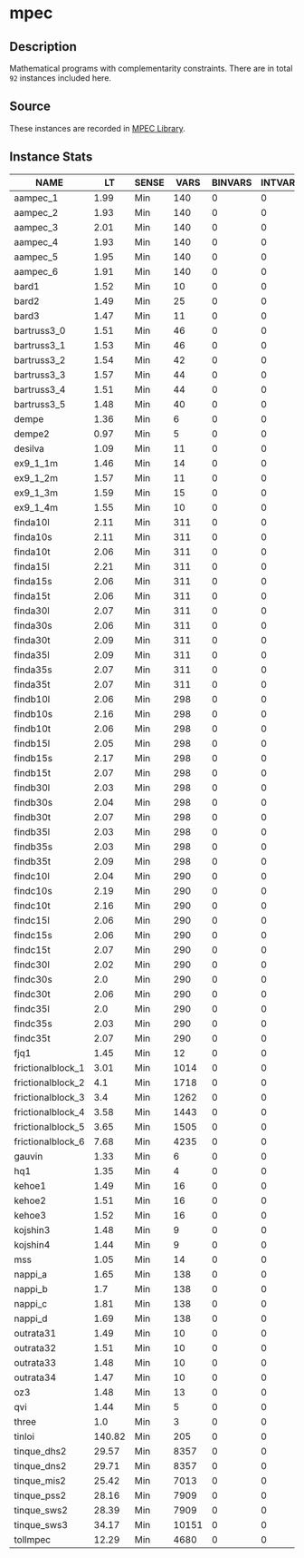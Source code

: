 # mpec

## Description
Mathematical programs with complementarity constraints. There are in total `92` instances included here.

## Source
These instances are recorded in [MPEC Library](http://www.gamsworld.org/mpec/mpeclib.htm).

## Instance Stats
| NAME | LT | SENSE | VARS | BINVARS | INTVARS | CONS | LINCONS | NLCONS | OTHERCONS |
|------|----|-------|------|---------|---------|------|---------|--------|-----------|
| aampec_1 | 1.99 | Min | 140 | 0 | 0 | 137 | 23 | 114 | 0 |
| aampec_2 | 1.93 | Min | 140 | 0 | 0 | 137 | 23 | 114 | 0 |
| aampec_3 | 2.01 | Min | 140 | 0 | 0 | 137 | 23 | 114 | 0 |
| aampec_4 | 1.93 | Min | 140 | 0 | 0 | 137 | 23 | 114 | 0 |
| aampec_5 | 1.95 | Min | 140 | 0 | 0 | 137 | 23 | 114 | 0 |
| aampec_6 | 1.91 | Min | 140 | 0 | 0 | 137 | 23 | 114 | 0 |
| bard1 | 1.52 | Min | 10 | 0 | 0 | 9 | 4 | 5 | 0 |
| bard2 | 1.49 | Min | 25 | 0 | 0 | 22 | 9 | 13 | 0 |
| bard3 | 1.47 | Min | 11 | 0 | 0 | 10 | 3 | 7 | 0 |
| bartruss3_0 | 1.51 | Min | 46 | 0 | 0 | 39 | 20 | 19 | 0 |
| bartruss3_1 | 1.53 | Min | 46 | 0 | 0 | 39 | 20 | 19 | 0 |
| bartruss3_2 | 1.54 | Min | 42 | 0 | 0 | 35 | 20 | 15 | 0 |
| bartruss3_3 | 1.57 | Min | 44 | 0 | 0 | 37 | 18 | 19 | 0 |
| bartruss3_4 | 1.51 | Min | 44 | 0 | 0 | 37 | 18 | 19 | 0 |
| bartruss3_5 | 1.48 | Min | 40 | 0 | 0 | 33 | 18 | 15 | 0 |
| dempe | 1.36 | Min | 6 | 0 | 0 | 5 | 1 | 4 | 0 |
| dempe2 | 0.97 | Min | 5 | 0 | 0 | 4 | 0 | 4 | 0 |
| desilva | 1.09 | Min | 11 | 0 | 0 | 9 | 0 | 9 | 0 |
| ex9_1_1m | 1.46 | Min | 14 | 0 | 0 | 13 | 8 | 5 | 0 |
| ex9_1_2m | 1.57 | Min | 11 | 0 | 0 | 10 | 6 | 4 | 0 |
| ex9_1_3m | 1.59 | Min | 15 | 0 | 0 | 13 | 7 | 6 | 0 |
| ex9_1_4m | 1.55 | Min | 10 | 0 | 0 | 9 | 5 | 4 | 0 |
| finda10l | 2.11 | Min | 311 | 0 | 0 | 329 | 129 | 200 | 0 |
| finda10s | 2.11 | Min | 311 | 0 | 0 | 329 | 129 | 200 | 0 |
| finda10t | 2.06 | Min | 311 | 0 | 0 | 329 | 129 | 200 | 0 |
| finda15l | 2.21 | Min | 311 | 0 | 0 | 329 | 129 | 200 | 0 |
| finda15s | 2.06 | Min | 311 | 0 | 0 | 329 | 129 | 200 | 0 |
| finda15t | 2.06 | Min | 311 | 0 | 0 | 329 | 129 | 200 | 0 |
| finda30l | 2.07 | Min | 311 | 0 | 0 | 329 | 129 | 200 | 0 |
| finda30s | 2.06 | Min | 311 | 0 | 0 | 329 | 129 | 200 | 0 |
| finda30t | 2.09 | Min | 311 | 0 | 0 | 329 | 129 | 200 | 0 |
| finda35l | 2.09 | Min | 311 | 0 | 0 | 329 | 129 | 200 | 0 |
| finda35s | 2.07 | Min | 311 | 0 | 0 | 329 | 129 | 200 | 0 |
| finda35t | 2.07 | Min | 311 | 0 | 0 | 329 | 129 | 200 | 0 |
| findb10l | 2.06 | Min | 298 | 0 | 0 | 303 | 103 | 200 | 0 |
| findb10s | 2.16 | Min | 298 | 0 | 0 | 303 | 103 | 200 | 0 |
| findb10t | 2.06 | Min | 298 | 0 | 0 | 303 | 103 | 200 | 0 |
| findb15l | 2.05 | Min | 298 | 0 | 0 | 303 | 103 | 200 | 0 |
| findb15s | 2.17 | Min | 298 | 0 | 0 | 303 | 103 | 200 | 0 |
| findb15t | 2.07 | Min | 298 | 0 | 0 | 303 | 103 | 200 | 0 |
| findb30l | 2.03 | Min | 298 | 0 | 0 | 303 | 103 | 200 | 0 |
| findb30s | 2.04 | Min | 298 | 0 | 0 | 303 | 103 | 200 | 0 |
| findb30t | 2.07 | Min | 298 | 0 | 0 | 303 | 103 | 200 | 0 |
| findb35l | 2.03 | Min | 298 | 0 | 0 | 303 | 103 | 200 | 0 |
| findb35s | 2.03 | Min | 298 | 0 | 0 | 303 | 103 | 200 | 0 |
| findb35t | 2.09 | Min | 298 | 0 | 0 | 303 | 103 | 200 | 0 |
| findc10l | 2.04 | Min | 290 | 0 | 0 | 287 | 87 | 200 | 0 |
| findc10s | 2.19 | Min | 290 | 0 | 0 | 287 | 87 | 200 | 0 |
| findc10t | 2.16 | Min | 290 | 0 | 0 | 287 | 87 | 200 | 0 |
| findc15l | 2.06 | Min | 290 | 0 | 0 | 287 | 87 | 200 | 0 |
| findc15s | 2.06 | Min | 290 | 0 | 0 | 287 | 87 | 200 | 0 |
| findc15t | 2.07 | Min | 290 | 0 | 0 | 287 | 87 | 200 | 0 |
| findc30l | 2.02 | Min | 290 | 0 | 0 | 287 | 87 | 200 | 0 |
| findc30s | 2.0 | Min | 290 | 0 | 0 | 287 | 87 | 200 | 0 |
| findc30t | 2.06 | Min | 290 | 0 | 0 | 287 | 87 | 200 | 0 |
| findc35l | 2.0 | Min | 290 | 0 | 0 | 287 | 87 | 200 | 0 |
| findc35s | 2.03 | Min | 290 | 0 | 0 | 287 | 87 | 200 | 0 |
| findc35t | 2.07 | Min | 290 | 0 | 0 | 287 | 87 | 200 | 0 |
| fjq1 | 1.45 | Min | 12 | 0 | 0 | 11 | 3 | 8 | 0 |
| frictionalblock_1 | 3.01 | Min | 1014 | 0 | 0 | 1014 | 682 | 332 | 0 |
| frictionalblock_2 | 4.1 | Min | 1718 | 0 | 0 | 1718 | 1154 | 564 | 0 |
| frictionalblock_3 | 3.4 | Min | 1262 | 0 | 0 | 1262 | 854 | 408 | 0 |
| frictionalblock_4 | 3.58 | Min | 1443 | 0 | 0 | 1443 | 979 | 464 | 0 |
| frictionalblock_5 | 3.65 | Min | 1505 | 0 | 0 | 1505 | 1025 | 480 | 0 |
| frictionalblock_6 | 7.68 | Min | 4235 | 0 | 0 | 4235 | 2855 | 1380 | 0 |
| gauvin | 1.33 | Min | 6 | 0 | 0 | 5 | 2 | 3 | 0 |
| hq1 | 1.35 | Min | 4 | 0 | 0 | 3 | 1 | 2 | 0 |
| kehoe1 | 1.49 | Min | 16 | 0 | 0 | 15 | 7 | 8 | 0 |
| kehoe2 | 1.51 | Min | 16 | 0 | 0 | 15 | 7 | 8 | 0 |
| kehoe3 | 1.52 | Min | 16 | 0 | 0 | 15 | 6 | 9 | 0 |
| kojshin3 | 1.48 | Min | 9 | 0 | 0 | 9 | 1 | 8 | 0 |
| kojshin4 | 1.44 | Min | 9 | 0 | 0 | 9 | 1 | 8 | 0 |
| mss | 1.05 | Min | 14 | 0 | 0 | 13 | 0 | 13 | 0 |
| nappi_a | 1.65 | Min | 138 | 0 | 0 | 120 | 76 | 44 | 0 |
| nappi_b | 1.7 | Min | 138 | 0 | 0 | 120 | 76 | 44 | 0 |
| nappi_c | 1.81 | Min | 138 | 0 | 0 | 120 | 76 | 44 | 0 |
| nappi_d | 1.69 | Min | 138 | 0 | 0 | 120 | 76 | 44 | 0 |
| outrata31 | 1.49 | Min | 10 | 0 | 0 | 9 | 1 | 8 | 0 |
| outrata32 | 1.51 | Min | 10 | 0 | 0 | 9 | 1 | 8 | 0 |
| outrata33 | 1.48 | Min | 10 | 0 | 0 | 9 | 1 | 8 | 0 |
| outrata34 | 1.47 | Min | 10 | 0 | 0 | 9 | 1 | 8 | 0 |
| oz3 | 1.48 | Min | 13 | 0 | 0 | 12 | 6 | 6 | 0 |
| qvi | 1.44 | Min | 5 | 0 | 0 | 3 | 2 | 1 | 0 |
| three | 1.0 | Min | 3 | 0 | 0 | 4 | 0 | 4 | 0 |
| tinloi | 140.82 | Min | 205 | 0 | 0 | 201 | 100 | 101 | 0 |
| tinque_dhs2 | 29.57 | Min | 8357 | 0 | 0 | 8386 | 1282 | 7104 | 0 |
| tinque_dns2 | 29.71 | Min | 8357 | 0 | 0 | 8386 | 1282 | 7104 | 0 |
| tinque_mis2 | 25.42 | Min | 7013 | 0 | 0 | 7042 | 1090 | 5952 | 0 |
| tinque_pss2 | 28.16 | Min | 7909 | 0 | 0 | 7938 | 1218 | 6720 | 0 |
| tinque_sws2 | 28.39 | Min | 7909 | 0 | 0 | 7938 | 1218 | 6720 | 0 |
| tinque_sws3 | 34.17 | Min | 10151 | 0 | 0 | 10179 | 1219 | 8960 | 0 |
| tollmpec | 12.29 | Min | 4680 | 0 | 0 | 4677 | 628 | 4049 | 0 |

